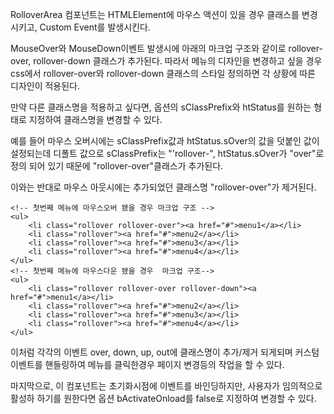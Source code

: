 RolloverArea 컴포넌트는 HTMLElement에 마우스 액션이 있을 경우 클래스를 변경시키고, Custom Event를 발생시킨다. 

MouseOver와 MouseDown이벤트 발생시에 아래의 마크업 구조와 같이로 rollover-over, rollover-down 클래스가 추가된다.
따라서 메뉴의 디자인을 변경하고 싶을 경우 css에서 rollover-over와 rollover-down 클래스의 스타일 정의하면 각 상황에 따른 디자인이 적용된다.

만약 다른 클래스명을 적용하고 싶다면, 옵션의 sClassPrefix와 htStatus를 원하는 형태로 지정하여 클래스명을 변경할 수 있다.
 
예를 들어 마우스 오버시에는 sClassPrefix값과 htStatus.sOver의 값을 덧붙인 값이 설정되는데
디폴트 값으로 sClassPrefix는 "'rollover-", htStatus.sOver가 "over"로 정의 되어 있기 때문에 "rollover-over"클래스가 추가된다.

이와는 반대로 마우스 아웃시에는 추가되었던 클래스명 "rollover-over"가 제거된다.

	<!-- 첫번째 메뉴에 마우스오버 됐을 경우 마크업 구조 -->
	<ul>
	    <li class="rollover rollover-over"><a href="#">menu1</a></li>
	    <li class="rollover"><a href="#">menu2</a></li>
	    <li class="rollover"><a href="#">menu3</a></li>
	    <li class="rollover"><a href="#">menu4</a></li>
	</ul>
	<!-- 첫번째 메뉴에 마우스다운 됐을 경우  마크업 구조-->
	<ul>
	    <li class="rollover rollover-over rollover-down"><a href="#">menu1</a></li>
	    <li class="rollover"><a href="#">menu2</a></li>
	    <li class="rollover"><a href="#">menu3</a></li>
	    <li class="rollover"><a href="#">menu4</a></li>
	</ul>
	
이처럼 각각의 이벤트 over, down, up, out에 클래스명이 추가/제거 되게되며 커스텀이벤트를 핸들링하여 메뉴를 클릭한경우 페이지 변경등의 작업을 할 수 있다. 

마지막으로, 이 컴포넌트는 초기화시점에 이벤트를 바인딩하지만, 사용자가 임의적으로 활성하 하기를 원한다면 옵션 bActivateOnload를 false로 지정하여 변경할 수 있다.